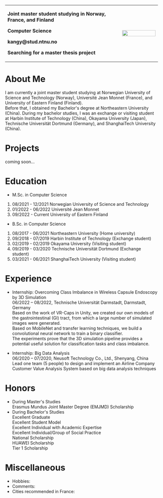 <head>
<link rel="shortcut icon" type="image/x-icon" href="/favicon.ico?">
</head>


<table border="0">
  <tr>
    <td width="75%">
      <!--<h1>Kang</h1>-->
      <p><b>Joint master student studying in Norway, France, and Finland</b></p>
      <p><b>Computer Science</b></p>
      <p><b>kangy@stud.ntnu.no</b></p>
      <p><b>Searching for a master thesis project</b></p>
    </td>
    <td width="25%">
      <img src="/photoKY.jpg" width="100%">
    </td>
  </tr>
</table>

# About Me
I am currently a joint master student studying at Norwegian University of Science and Technology (Norway), Université Jean Monnet (France), and University of Eastern Finland (Finland).   
Before that, I obtained my Bachelor's degree at Northeastern University (China). During my bachelor studies, I was an exchange or visiting student at Harbin Institute of Technology (China), Okayama University (Japan), Technische Universität Dortmund (Germany), and ShanghaiTech University (China).

# Projects
coming soon...

# Education
*  M.Sc. in Computer Science
1. 08/2021 - 12/2021 Norwegian University of Science and Technology
2. 01/2022 - 06/2022 Université Jean Monnet
3. 09/2022 - Current University of Eastern Finland
*  B.Sc. in Computer Science
1. 08/2017 - 06/2021 Northeastern University (Home university)
2. 09/2018 - 07/2019 Harbin Institute of Technology (Exchange student)
3. 02/2019 - 02/2019 Okayama University (Visiting student)
4. 09/2019 - 03/2020 Technische Universität Dortmund (Exchange student)
5. 03/2021 - 06/2021 ShanghaiTech University (Visiting student)

# Experience
*  Internship: Overcoming Class Imbalance in Wireless Capsule Endoscopy by 3D Simulation   
06/2022 – 08/2022, Technische Universität Darmstadt, Darmstadt, Germany  
Based on the work of VR-Caps in Unity, we created our own models of the gastrointestinal (GI) tract, from which a large number of simulated images were generated.  
Based on MobileNet and transfer learning techniques, we build a convolutional neural network to train a binary classifier.  
The experiments prove that the 3D simulation pipeline provides a potential useful solution for classification tasks and class imbalance.  

*  Internship: Big Data Analysis   
06/2020 – 07/2020, Neusoft Technology Co., Ltd., Shenyang, China  
Lead one team (5 people) to design and implement an Airline Company Customer Value Analysis System based on big data analysis techniques  

# Honors
*  During Master's Studies  
Erasmus Mundus Joint Master Degree (EMJMD) Scholarship
*  During Bachelor's Studies  
Excellent Graduate   
Excellent Student Model   
Excellent Individual with Academic Expertise  
Excellent Individual/Group of Social Practice  
National Scholarship  
HUAWEI Scholarship  
Tier 1 Scholarship

# Miscellaneous
*   Hobbies:  
*   Comments:  
*   Cities recommended in France:  



